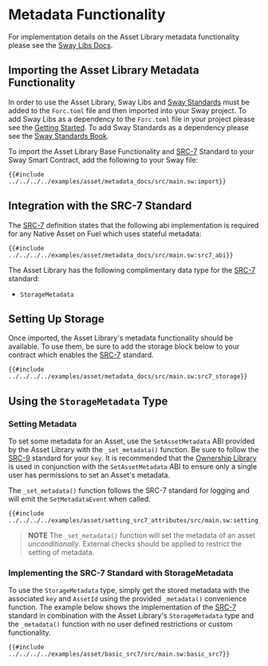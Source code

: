 # Metadata Functionality

For implementation details on the Asset Library metadata functionality please see the [Sway Libs Docs](https://fuellabs.github.io/sway-libs/master/sway_libs/asset/metadata/index.html).

## Importing the Asset Library Metadata Functionality

In order to use the Asset Library, Sway Libs and [Sway Standards](https://docs.fuel.network/docs/sway-standards/) must be added to the `Forc.toml` file and then imported into your Sway project. To add Sway Libs as a dependency to the `Forc.toml` file in your project please see the [Getting Started](../getting_started/index.md). To add Sway Standards as a dependency please see the [Sway Standards Book](https://docs.fuel.network/docs/sway-standards/#using-a-standard).

To import the Asset Library Base Functionality and [SRC-7](https://docs.fuel.network/docs/sway-standards/src-7-asset-metadata/) Standard to your Sway Smart Contract, add the following to your Sway file:

```sway
{{#include ../../../../examples/asset/metadata_docs/src/main.sw:import}}
```

## Integration with the SRC-7 Standard

The [SRC-7](https://docs.fuel.network/docs/sway-standards/src-7-asset-metadata/) definition states that the following abi implementation is required for any Native Asset on Fuel which uses stateful metadata:

```sway
{{#include ../../../../examples/asset/metadata_docs/src/main.sw:src7_abi}}
```

The Asset Library has the following complimentary data type for the [SRC-7](https://docs.fuel.network/docs/sway-standards/src-7-asset-metadata/) standard:

- `StorageMetadata`

## Setting Up Storage

Once imported, the Asset Library's metadata functionality should be available. To use them, be sure to add the storage block below to your contract which enables the [SRC-7](https://docs.fuel.network/docs/sway-standards/src-7-asset-metadata/) standard.

```sway
{{#include ../../../../examples/asset/metadata_docs/src/main.sw:src7_storage}}
```

## Using the `StorageMetadata` Type

### Setting Metadata

To set some metadata for an Asset, use the `SetAssetMetadata` ABI provided by the Asset Library with the `_set_metadata()` function. Be sure to follow the [SRC-9](https://docs.fuel.network/docs/sway-standards/src-9-metadata-keys/) standard for your `key`. It is recommended that the [Ownership Library](../ownership/index.md) is used in conjunction with the `SetAssetMetadata` ABI to ensure only a single user has permissions to set an Asset's metadata.

The `_set_metadata()` function follows the SRC-7 standard for logging and will emit the `SetMetadataEvent` when called.

```sway
{{#include ../../../../examples/asset/setting_src7_attributes/src/main.sw:setting_src7_attributes}}
```

> **NOTE** The `_set_metadata()` function will set the metadata of an asset *unconditionally*. External checks should be applied to restrict the setting of metadata.

### Implementing the SRC-7 Standard with StorageMetadata

To use the `StorageMetadata` type, simply get the stored metadata with the associated `key` and `AssetId` using the provided `_metadata()` convenience function. The example below shows the implementation of the [SRC-7](https://docs.fuel.network/docs/sway-standards/src-7-asset-metadata/) standard in combination with the Asset Library's `StorageMetadata` type and the `_metadata()` function with no user defined restrictions or custom functionality.

```sway
{{#include ../../../../examples/asset/basic_src7/src/main.sw:basic_src7}}
```
